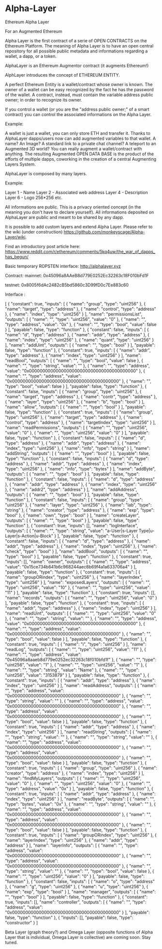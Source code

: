 # Alpha-Layer
Ethereum Alpha Layer

For an Augmented Ethereum

Alpha Layer is the first contract of a serie of OPEN CONTRACTS on the Ethereum Platform.
The meaning of Alpha Layer is to have an open central repository for all possible public metadata and informations regarding a wallet, a dapp, or a token.

AlphaLayer is an Ethereum Augmentor contract (it augments Ethereum!)

AlphLayer introduces the concept of ETHEREUM ENTITY.

A perfect Ethereum Entity is a wallet/contract whose owner is known.
The owner of a wallet can be easy recognized by the fact he has the password of the wallet.
A contract, instead, must contain the variable address public owner; in order to recognize its owner.

If you control a wallet (or you are the "address public owner;" of a smart contract) you can control the associated informations on the Alpha Layer.

Example: 

A wallet is just a wallet, you can only store ETH and transfer it.
Thanks to AlphaLayer dapps/users now can add augmented variables to that wallet.
A name? An Image? A standard link to a private chat channel? A teleport to an Augmented 3D world?
You can really augment a wallet/contract with anything.
The resulting Augmented OPEN DATA BASE is the product of the efforts of multiple dapps, coworking in the creation of a central Augmenting Layers System.

AlphaLayer is composed by many layers.

Example:

Layer 1 - Name
Layer 2 - Associated web address
Layer 4 - Description
Layer 6 - Logo 256*256
etc.

All informations are public.
This is a privacy oriented concept (in the meaning you don't have to declare yourself).
All informations deposited on AlphaLayer are public and meant to be shared by any dapp.

It is possible to add custom layers and extend Alpha Layer.
Please refer to the wiki (under construction) https://github.com/monkeyscage/Alpha-Layer/wiki.

Find an introductory post article here:
https://www.reddit.com/r/ethereum/comments/5kq4uw/the_war_of_dapps_has_begun/

Basic temporary ROPSTEN interface:
http://alphalayer.xyz

Contract:
mainnet: 0x45096a8AAeB8d779E0252Ec32263c18F010bFd1F

testnet: 0x8005f6dAc2482cB5bd5860c3D99fD0c7Ee883c60

Interface :

[ { "constant": true, "inputs": [ { "name": "group", "type": "uint256" }, { "name": "target", "type": "address" }, { "name": "control", "type": "address" }, { "name": "index", "type": "uint256" } ], "name": "permissionsList", "outputs": [ { "name": "", "type": "uint256", "value": "0" }, { "name": "", "type": "address", "value": "0x" }, { "name": "", "type": "bool", "value": false } ], "payable": false, "type": "function" }, { "constant": false, "inputs": [ { "name": "d", "type": "address" }, { "name": "addr", "type": "address" }, { "name": "index", "type": "uint256" }, { "name": "quant", "type": "uint256" } ], "name": "addUint", "outputs": [ { "name": "", "type": "bool" } ], "payable": false, "type": "function" }, { "constant": true, "inputs": [ { "name": "addr", "type": "address" }, { "name": "index", "type": "uint256" } ], "name": "readBool", "outputs": [ { "name": "", "type": "bool", "value": false }, { "name": "", "type": "string", "value": "" }, { "name": "", "type": "address", "value": "0x0000000000000000000000000000000000000000" }, { "name": "", "type": "address", "value": "0x0000000000000000000000000000000000000000" }, { "name": "", "type": "bool", "value": false } ], "payable": false, "type": "function" }, { "constant": false, "inputs": [ { "name": "group", "type": "uint256" }, { "name": "target", "type": "address" }, { "name": "contr", "type": "address" }, { "name": "layer", "type": "uint256" }, { "name": "b", "type": "bool" } ], "name": "allow", "outputs": [ { "name": "", "type": "bool" } ], "payable": false, "type": "function" }, { "constant": true, "inputs": [ { "name": "group", "type": "uint256" }, { "name": "target", "type": "address" }, { "name": "control", "type": "address" }, { "name": "targetIndex", "type": "uint256" } ], "name": "readPermissions", "outputs": [ { "name": "", "type": "uint256", "value": "0" }, { "name": "", "type": "uint256", "value": "0" } ], "payable": false, "type": "function" }, { "constant": false, "inputs": [ { "name": "d", "type": "address" }, { "name": "addr", "type": "address" }, { "name": "index", "type": "uint256" }, { "name": "info", "type": "string" } ], "name": "addString", "outputs": [ { "name": "", "type": "bool" } ], "payable": false, "type": "function" }, { "constant": false, "inputs": [ { "name": "d", "type": "address" }, { "name": "addr", "type": "address" }, { "name": "index", "type": "uint256" }, { "name": "info", "type": "bytes" } ], "name": "addByte", "outputs": [ { "name": "", "type": "bool" } ], "payable": false, "type": "function" }, { "constant": false, "inputs": [ { "name": "d", "type": "address" }, { "name": "addr", "type": "address" }, { "name": "index", "type": "uint256" }, { "name": "addr2", "type": "address" } ], "name": "addAddress", "outputs": [ { "name": "", "type": "bool" } ], "payable": false, "type": "function" }, { "constant": false, "inputs": [ { "name": "group", "type": "uint256" }, { "name": "layer", "type": "uint256" }, { "name": "lab", "type": "string" }, { "name": "creator", "type": "address" }, { "name": "exp", "type": "bool" }, { "name": "own", "type": "bool" } ], "name": "createLayer", "outputs": [ { "name": "", "type": "bool" } ], "payable": false, "type": "function" }, { "constant": true, "inputs": [], "name": "logInterface", "outputs": [ { "name": "", "type": "string", "value": "a-User|s-Layer Type|u-Layer|s-Action|u-Block" } ], "payable": false, "type": "function" }, { "constant": false, "inputs": [ { "name": "d", "type": "address" }, { "name": "addr", "type": "address" }, { "name": "index", "type": "uint256" }, { "name": "check", "type": "bool" } ], "name": "addBool", "outputs": [ { "name": "", "type": "bool" } ], "payable": false, "type": "function" }, { "constant": true, "inputs": [], "name": "owner", "outputs": [ { "name": "", "type": "address", "value": "0x15ce734b641b6c968244aec8b69f4a1a633706a4" } ], "payable": false, "type": "function" }, { "constant": true, "inputs": [ { "name": "groupORindex", "type": "uint256" }, { "name": "layerIndex", "type": "uint256" } ], "name": "exposedLayers", "outputs": [ { "name": "", "type": "uint256", "value": "10" }, { "name": "", "type": "uint256", "value": "11" } ], "payable": false, "type": "function" }, { "constant": true, "inputs": [], "name": "records", "outputs": [ { "name": "", "type": "uint256", "value": "0" } ], "payable": false, "type": "function" }, { "constant": true, "inputs": [ { "name": "addr", "type": "address" }, { "name": "index", "type": "uint256" } ], "name": "readUint", "outputs": [ { "name": "", "type": "uint256", "value": "0" }, { "name": "", "type": "string", "value": "" }, { "name": "", "type": "address", "value": "0x0000000000000000000000000000000000000000" }, { "name": "", "type": "address", "value": "0x0000000000000000000000000000000000000000" }, { "name": "", "type": "bool", "value": false } ], "payable": false, "type": "function" }, { "constant": true, "inputs": [ { "name": "i", "type": "uint256" } ], "name": "readLog", "outputs": [ { "name": "", "type": "uint256", "value": "11" }, { "name": "", "type": "address", "value": "0x45096a8aaeb8d779e0252ec32263c18f010bfd1f" }, { "name": "", "type": "uint256", "value": "1" }, { "name": "", "type": "uint256", "value": "1" }, { "name": "", "type": "string", "value": "Name" }, { "name": "", "type": "uint256", "value": "3153879" } ], "payable": false, "type": "function" }, { "constant": true, "inputs": [ { "name": "addr", "type": "address" }, { "name": "index", "type": "uint256" } ], "name": "readAddress", "outputs": [ { "name": "", "type": "address", "value": "0x0000000000000000000000000000000000000000" }, { "name": "", "type": "string", "value": "" }, { "name": "", "type": "address", "value": "0x0000000000000000000000000000000000000000" }, { "name": "", "type": "address", "value": "0x0000000000000000000000000000000000000000" }, { "name": "", "type": "bool", "value": false } ], "payable": false, "type": "function" }, { "constant": true, "inputs": [ { "name": "addr", "type": "address" }, { "name": "index", "type": "uint256" } ], "name": "readString", "outputs": [ { "name": "", "type": "string", "value": "" }, { "name": "", "type": "string", "value": "" }, { "name": "", "type": "address", "value": "0x0000000000000000000000000000000000000000" }, { "name": "", "type": "address", "value": "0x0000000000000000000000000000000000000000" }, { "name": "", "type": "bool", "value": false } ], "payable": false, "type": "function" }, { "constant": true, "inputs": [ { "name": "group", "type": "uint256" }, { "name": "creator", "type": "address" }, { "name": "index", "type": "uint256" } ], "name": "findMyLayers", "outputs": [ { "name": "", "type": "uint256", "value": "0" }, { "name": "", "type": "uint256", "value": "0" }, { "name": "", "type": "address", "value": "0x" } ], "payable": false, "type": "function" }, { "constant": true, "inputs": [ { "name": "addr", "type": "address" }, { "name": "index", "type": "uint256" } ], "name": "readByte", "outputs": [ { "name": "", "type": "bytes", "value": "0x" }, { "name": "", "type": "string", "value": "" }, { "name": "", "type": "address", "value": "0x0000000000000000000000000000000000000000" }, { "name": "", "type": "address", "value": "0x0000000000000000000000000000000000000000" }, { "name": "", "type": "bool", "value": false } ], "payable": false, "type": "function" }, { "constant": true, "inputs": [ { "name": "groupORindex", "type": "uint256" }, { "name": "layerIndex", "type": "uint256" }, { "name": "addr", "type": "address" } ], "name": "layerInfo", "outputs": [ { "name": "", "type": "address", "value": "0x0000000000000000000000000000000000000000" }, { "name": "", "type": "address", "value": "0x0000000000000000000000000000000000000000" }, { "name": "", "type": "string", "value": "" }, { "name": "", "type": "bool", "value": false }, { "name": "", "type": "uint256", "value": "0" } ], "payable": false, "type": "function" }, { "constant": false, "inputs": [ { "name": "o", "type": "address" }, { "name": "g", "type": "uint256" }, { "name": "u", "type": "uint256" }, { "name": "exp", "type": "bool" } ], "name": "manager", "outputs": [ { "name": "", "type": "bool" } ], "payable": false, "type": "function" }, { "constant": true, "inputs": [], "name": "controller", "outputs": [ { "name": "", "type": "address", "value": "0x0000000000000000000000000000000000000000" } ], "payable": false, "type": "function" }, { "inputs": [], "payable": false, "type": "constructor" } ]

Beta Layer (graph theory?) and Omega Layer (opposite functions of Alpha Layer that is individual, Omega Layer is collective) are coming soon. Stay tuned.
